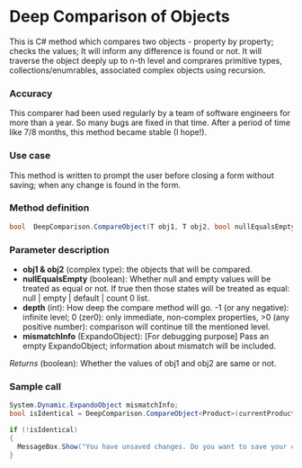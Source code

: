 # Deep Comparison of Objects
This is C# method which compares two objects - property by property; checks the values; It will inform any difference is found or not. It will traverse the object deeply up to n-th level and comprares primitive types, collections/enumrables, associated complex objects using recursion.

### Accuracy
This comparer had been used regularly by a team of software engineers for more than a year. So many bugs are fixed in that time. After a period of time like 7/8 months, this method became stable (I hope!).

### Use case
This method is written to prompt the user before closing a form without saving; when any change is found in the form.

### Method definition
````c#
bool  DeepComparison.CompareObject(T obj1, T obj2, bool nullEqualsEmpty = true, int depth = -1, dynamic mismatchInfo = null);
````

### Parameter description
* **obj1 & obj2** (complex type): the objects that will be compared.
* **nullEqualsEmpty** (boolean): Whether null and empty values will be treated as equal or not. If true then those states will be treated as equal: null | empty | default | count 0 list.
* **depth** (int): How deep the compare method will go. -1 (or any negative): infinite level; 0 (zer0): only immediate, non-complex properties, >0 (any positive number): comparison will continue till the mentioned level.
* **mismatchInfo** (ExpandoObject): [For debugging purpose] Pass an empty ExpandoObject; information about mismatch will be included.

*Returns* (boolean): Whether the values of obj1 and obj2 are same or not.

### Sample call
````c#
System.Dynamic.ExpandoObject mismatchInfo;
bool isIdentical = DeepComparison.CompareObject<Product>(currentProduct, oldProduct, nullEqualsEmpty: true, mismatchInfo: mismatchInfo);

if (!isIdentical)
{
  MessageBox.Show("You have unsaved changes. Do you want to save your changes?", "Confirmation", MessageBoxButton.YesNoCancel, MessageBoxImage.Warning);
}
````
